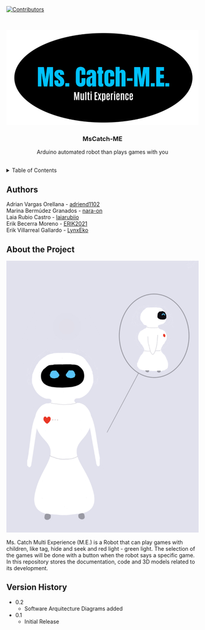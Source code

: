 [![Contributors][contributors-shield]][contributors-url]

<br />
<div align="center">
  
  ![logo-screenshot]
  
  <h3 align="center">MsCatch-ME</h3>
  <p align="center">
    Arduino automated robot than plays games with you
    <br />
    <br />
</div>

<details>
  <summary>Table of Contents</summary>
  <br/>
    <li>
      <a href="#authors">Authors</a>
    </li>
    <li>
      <a href="#about-the-project">About The Project</a>
    </li>
    <li>
      <a href="#version-history">Version History</a>
    </li>
</details>


## Authors
Adrian Vargas Orellana - <a href="https://github.com/adriend1102">adriend1102</a> <br />
Marina Bermúdez Granados - <a href="https://github.com/nara-on">nara-on</a> <br />
Laia Rubio Castro - <a href="https://github.com/laiarubiio">laiarubiio</a> <br />
Erik Becerra Moreno - <a href="https://github.com/ERlK2021">ERlK2021</a><br />
Erik Villarreal Gallardo - <a href="https://github.com/LynxEko">LynxEko</a> 


## About the Project
![product-screenshot]

Ms. Catch Multi Experience (M.E.) is a Robot that can play games with children, like tag, hide and seek and red light - green light. The selection of the games will be done with a button when the robot says a specific game. In this repository stores the documentation, code and 3D models related to its development.


## Version History
* 0.2
    * Software Arquitecture Diagrams added
* 0.1
    * Initial Release
 

[contributors-shield]: https://img.shields.io/github/contributors/othneildrew/Best-README-Template.svg?style=for-the-badge
[contributors-url]: https://github.com/Nara-On/MsCatch-ME/graphs/contributors
[product-screenshot]: documentation/images/MsCatchME.jpeg
[logo-screenshot]: documentation/images/logoMsCatchMe.png
